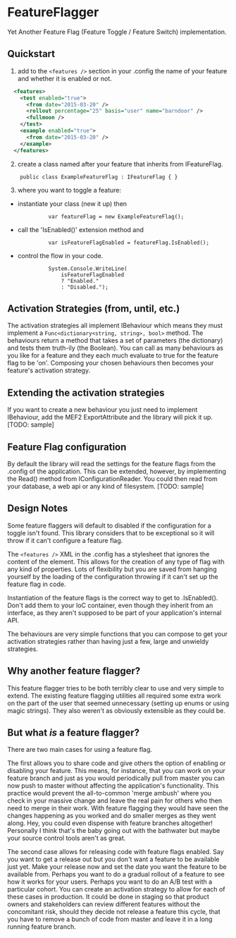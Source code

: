 # FeatureFlagger
Yet Another Feature Flag (Feature Toggle / Feature Switch) implementation.

## Quickstart
1. add to the `<features />` section in your .config the name of your feature and whether it is enabled or not.  

```xml
  <features>
    <test enabled="true">
      <from date="2015-03-20" />
      <rollout percentage="25" basis="user" name="barndoor" />
      <fullmoon />
    </test>
    <example enabled="true">
      <from date="2015-03-20" />
    </example>
  </features>
```

2. create a class named after your feature that inherits from IFeatureFlag.  

```
    public class ExampleFeatureFlag : IFeatureFlag { }
```

3. where you want to toggle a feature:  
  - instantiate your class (new it up) then  

```
             var featureFlag = new ExampleFeatureFlag();
```

  - call the 'IsEnabled()' extension method and

```
             var isFeatureFlagEnabled = featureFlag.IsEnabled();
```

  - control the flow in your code.  

```
             System.Console.WriteLine(
                 isFeatureFlagEnabled
                 ? "Enabled."
                 : "Disabled.");
```

## Activation Strategies (from, until, etc.)
The activation strategies all implement IBehaviour which means they must implement a `Func<dictionary<string, string>, bool>` method. The behaviours return a method that takes a set of parameters (the dictionary) and tests them truth-ily (the Boolean). You can call as many behaviours as you like for a feature and they each much evaluate to true for the feature flag to be 'on'. Composing your chosen behaviours then becomes your feature's activation strategy.

## Extending the activation strategies
If you want to create a new behaviour you just need to implement IBehaviour, add the MEF2 ExportAttribute and the library will pick it up. [TODO: sample]

## Feature Flag configuration
By default the library will read the settings for the feature flags from the .config of the application. This can be extended, however, by implementing the Read() method from IConfigurationReader. You could then read from your database, a web api or any kind of filesystem. [TODO: sample]

## Design Notes
Some feature flaggers will default to disabled if the configuration for a toggle isn't found. This library considers that to be exceptional so it will throw if it can't configure a feature flag.

The `<features />` XML in the .config has a stylesheet that ignores the content of the element. This allows for the creation of any type of flag with any kind of properties. Lots of flexibility but you are saved from hanging yourself by the loading of the configuration throwing if it can't set up the feature flag in code.

Instantiation of the feature flags is the correct way to get to .IsEnabled(). Don't add them to your IoC container, even though they inherit from an interface, as they aren't supposed to be part of your application's internal API.

The behaviours are very simple functions that you can compose to get your activation strategies rather than having just a few, large and unwieldy strategies.

## Why another feature flagger?
This feature flagger tries to be both terribly clear to use and very simple to extend. The existing feature flagging utilities all required some extra work on the part of the user that seemed unnecessary (setting up enums or using magic strings). They also weren't as obviously extensible as they could be.

## But what *is* a feature flagger?
There are two main cases for using a feature flag.

The first allows you to share code and give others the option of enabling or disabling your feature. This means, for instance, that you can work on your feature branch and just as you would periodically pull from master you can now push to master without affecting the application's functionality. This practice would prevent the all-to-common 'merge ambush' where you check in your massive change and leave the real pain for others who then need to merge in their work. With feature flagging they would have seen the changes happening as you worked and do smaller merges as they went along. Hey, you could even dispense with feature branches altogether! Personally I think that's the baby going out with the bathwater but maybe your source control tools aren't as great.

The second case allows for releasing code with feature flags enabled. Say you want to get a release out but you don't want a feature to be available just yet. Make your release now and set the date you want the feature to be available from. Perhaps you want to do a gradual rollout of a feature to see how it works for your users. Perhaps you want to do an A/B test with a particular cohort. You can create an activation strategy to allow for each of these cases in production. It could be done in staging so that product owners and stakeholders can review different features without the concomitant risk, should they decide not release a feature this cycle, that you have to remove a bunch of code from master and leave it in a long running feature branch.
